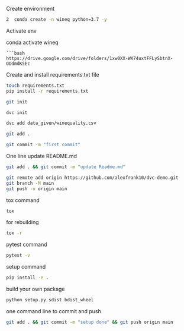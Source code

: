 Create environment
```bash
2  conda create -n wineq python=3.7 -y
```
Activate env

conda activate wineq
```
```bash
https://drive.google.com/drive/folders/1xw0XX-WK74uxtFFLySbtnX-ODdmdK5Ec
```

Create and install requirements.txt file
```bash
touch requirements.txt
pip install -r requirements.txt
```
```bash
git init
```
```bash
dvc init
```
```bash
dvc add data_given/winequality.csv
```
```bash
git add .
```
```bash
git commit -m "first commit"
```

One line update README.md
```bash
git add . && git commit -m "update Readme.md"
```
```bash
git remote add origin https://github.com/alexfrank10/dvc-demo.git
git branch -M main
git push -u origin main
```

tox command
```bash
tox
```

for rebuilding
```bash
tox -r
```

pytest command
```bash
pytest -v
```

setup command
```bash
pip install -e .
```

build your own package
```bash
python setup.py sdist bdist_wheel
```

one command line to commit and push
```bash
git add . && git commit -m "setup done" && git push origin main
```